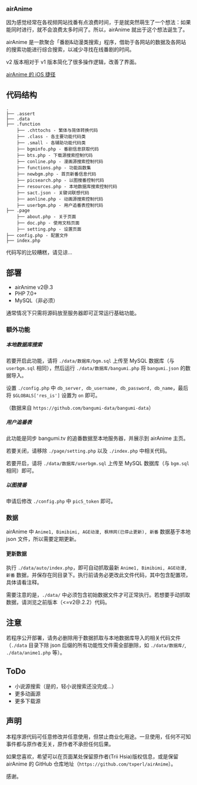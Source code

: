 ### airAnime

因为感觉经常在各视频网站找番有点浪费时间，于是就突然萌生了一个想法：如果能同时进行，就不会浪费太多时间了。所以，airAnime 就出于这个想法诞生了。

airAnime 是一款聚合「番剧&动漫类搜索」程序，借助于各网站的数据及各网站的搜索功能进行综合搜索，以减少寻找在线番剧的时间。

v2 版本相对于 v1 版本简化了很多操作逻辑，改善了界面。

[airAnime 的 iOS 捷径](https://www.icloud.com/shortcuts/95f1954703444d09b7bea48e6bc91f57)

## 代码结构

```
.
├── .assert
├── .data
├── .function
    ├── .chttochs - 繁体与简体转换代码
    ├── .class - 各主要功能代码类
    ├── .small - 各辅助功能代码类
    ├── bgminfo.php - 番剧信息获取代码
    ├── bts.php - 下载源搜索控制代码
    ├── conline.php - 漫画源搜索控制代码
    ├── functions.php - 功能函数集
    ├── newbgm.php - 首页新番信息代码
    ├── picsearch.php - 以图搜番控制代码
    ├── resources.php - 本地数据库搜索控制代码
    ├── sact.json - 关键词联想代码
    ├── aonline.php - 动画源搜索控制代码
    ├── userbgm.php - 用户追番表控制代码
├── .page
    ├── about.php - 关于页面
    ├── doc.php - 使用文档页面
    ├── setting.php - 设置页面
├── config.php - 配置文件
├── index.php
```

代码写的比较糟糕，请见谅...

## 部署

- airAnime v2@.3
- PHP 7.0+
- MySQL（非必须）

通常情况下只需将源码放至服务器即可正常运行基础功能。

### 额外功能

##### 本地数据库搜索

若要开启此功能，请将 `./data/数据库/bgm.sql` 上传至 MySQL 数据库（与 `userbgm.sql` 相同），然后运行 `./data/数据库/bangumi.php` 将 `bangumi.json` 的数据导入。

设置 `./config.php` 中 `db_server, db_username, db_password, db_name`，最后将 `$GLOBALS['res_is']` 设置为 `on` 即可。

（数据来自 `https://github.com/bangumi-data/bangumi-data`）

##### 用户追番表

此功能是同步 bangumi.tv 的追番数据至本地服务器，并展示到 airAnime 主页。

若要关闭，请移除 `./page/setting.php` 以及 `./index.php` 中相关代码。

若要开启，请将 `./data/数据库/userbgm.sql` 上传至 MySQL 数据库（与 `bgm.sql` 相同）即可。

##### 以图搜番

申请后修改 `./config.php` 中 `picS_token` 即可。

### 数据

airAnime 中 `Anime1, Bimibimi, AGE动漫, 枫林网(已停止更新), 新番` 数据基于本地 json 文件，所以需要定期更新。

#### 更新数据

执行 `./data/auto/index.php`，即可自动抓取最新 `Anime1, Bimibimi, AGE动漫, 新番` 数据，并保存在同目录下。执行前请务必更改此文件代码，其中包含配置项，具体请看注释。

需要注意的是，`./data/` 中必须包含初始数据文件才可正常执行。若想要手动抓取数据，请浏览之前版本（<=v2@.2.2）代码。

## 注意

若程序公开部署，请务必删除用于数据抓取与本地数据库导入的相关代码文件（`./data` 目录下除 json 后缀的所有功能性文件需全部删除，如 `./data/数据库/`, `./data/anime1.php` 等）。

## ToDo

- 小说源搜索（是的，轻小说搜索还没完成...）
- 更多动画源
- 更多下载源

## 声明

本程序源代码可任意修改并任意使用，但禁止商业化用途。一旦使用，任何不可知事件都与原作者无关，原作者不承担任何后果。

如果您喜欢，希望可以在页面某处保留原作者(Trii Hsia)版权信息，或是保留 airAnime 的 GitHub 仓库地址（`https://github.com/txperl/airAnime`）。

感谢。